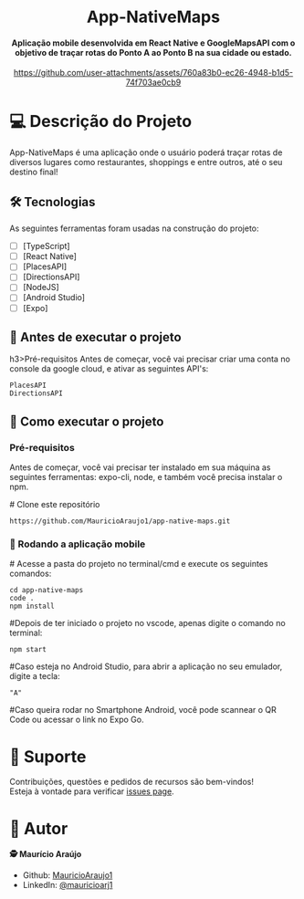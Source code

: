 <h1 align="center">
  <br>App-NativeMaps
</h1>

<h4 align="center">
  Aplicação mobile desenvolvida em React Native e GoogleMapsAPI com o objetivo de traçar rotas do Ponto A ao Ponto B na sua cidade ou estado.
</h4>




<div align="center">

https://github.com/user-attachments/assets/760a83b0-ec26-4948-b1d5-74f703ae0cb9

</div>



# 💻 Descrição do Projeto

App-NativeMaps é uma aplicação onde o usuário poderá traçar rotas de diversos lugares como restaurantes, shoppings e entre outros, até o seu destino final!

## 🛠 Tecnologias

As seguintes ferramentas foram usadas na construção do projeto:

- [ ] [TypeScript]
- [ ] [React Native]
- [ ] [PlacesAPI]
- [ ] [DirectionsAPI]
- [ ] [NodeJS]
- [ ] [Android Studio]
- [ ] [Expo]

## 🚀 Antes de executar o projeto

h3>Pré-requisitos</h3>
Antes de começar, você vai precisar criar uma conta no console da google cloud, e ativar as seguintes API's:
```
PlacesAPI
DirectionsAPI
```

## 🚀 Como executar o projeto

<h3>Pré-requisitos</h3>
Antes de começar, você vai precisar ter instalado em sua máquina as seguintes ferramentas: expo-cli, node, e também você precisa instalar o npm.


<span class="pl-c"><span class="pl-c">#</span> Clone este repositório</span>
```
https://github.com/MauricioAraujo1/app-native-maps.git
```

<h3>🧭 Rodando a aplicação mobile</h3>

<span class="pl-c"><span class="pl-c">#</span> Acesse a pasta do projeto no terminal/cmd e execute os seguintes comandos:</span>

```
cd app-native-maps
code .
npm install
```
<span class="pl-c"><span class="pl-c">#</span>Depois de ter iniciado o projeto no vscode, apenas digite o comando no terminal:</span>

```
npm start
```

<span class="pl-c"><span class="pl-c">#</span>Caso esteja no Android Studio, para abrir a aplicação no seu emulador, digite a tecla:</span>

```
"A"
```

<span class="pl-c"><span class="pl-c">#</span>Caso queira rodar no Smartphone Android, você pode scannear o QR Code ou acessar o link no Expo Go.</span>

# 🤝 Suporte 
Contribuições, questões e pedidos de recursos são bem-vindos!<br />Esteja à vontade para verificar [issues page](https://github.com/MauricioAraujo1/app-native-maps/issues).

# 👤 Autor
**🕵 Maurício Araújo**

* Github: [MauricioAraujo1](https://github.com/MauricioAraujo1)
* LinkedIn: [@mauricioarj1](https://linkedin.com/in/mauricioarj1)

